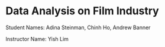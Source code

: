 # Data Analysis on Film Industry
Student Names: Adina Steinman, Chinh Ho, Andrew Banner

Instructor Name: Yish Lim
